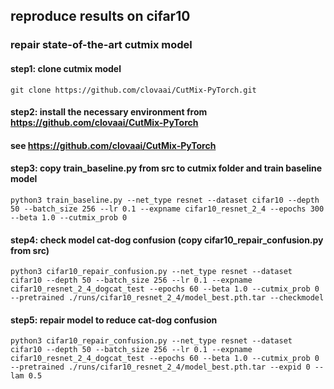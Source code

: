 ## reproduce results on cifar10
### repair state-of-the-art cutmix model
#### step1: clone cutmix model
```
git clone https://github.com/clovaai/CutMix-PyTorch.git
```

#### step2: install the necessary environment from https://github.com/clovaai/CutMix-PyTorch
#### see https://github.com/clovaai/CutMix-PyTorch

#### step3: copy train_baseline.py from src to cutmix folder and train baseline model
```
python3 train_baseline.py --net_type resnet --dataset cifar10 --depth 50 --batch_size 256 --lr 0.1 --expname cifar10_resnet_2_4 --epochs 300 --beta 1.0 --cutmix_prob 0
```
#### step4: check model cat-dog confusion (copy cifar10_repair_confusion.py from src)
```
python3 cifar10_repair_confusion.py --net_type resnet --dataset cifar10 --depth 50 --batch_size 256 --lr 0.1 --expname cifar10_resnet_2_4_dogcat_test --epochs 60 --beta 1.0 --cutmix_prob 0 --pretrained ./runs/cifar10_resnet_2_4/model_best.pth.tar --checkmodel
```
#### step5: repair model to reduce cat-dog confusion
```
python3 cifar10_repair_confusion.py --net_type resnet --dataset cifar10 --depth 50 --batch_size 256 --lr 0.1 --expname cifar10_resnet_2_4_dogcat_test --epochs 60 --beta 1.0 --cutmix_prob 0 --pretrained ./runs/cifar10_resnet_2_4/model_best.pth.tar --expid 0 --lam 0.5
```
